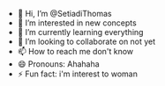 - 👋 Hi, I’m @SetiadiThomas
- 👀 I’m interested in new concepts
- 🌱 I’m currently learning everything
- 💞️ I’m looking to collaborate on not yet
- 📫 How to reach me don't know
- 😄 Pronouns: Ahahaha
- ⚡ Fun fact: i'm interest to woman

<!---
SetiadiThomas/SetiadiThomas is a ✨ special ✨ repository because its `README.md` (this file) appears on your GitHub profile.
You can click the Preview link to take a look at your changes.
--->
